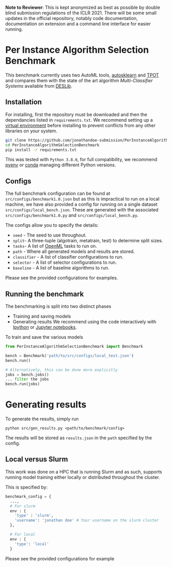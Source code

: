 **Note to Reviewer**: This is kept anonymized as best as possible by double blind submission regulations of the ICLR 2021. 
There will be some small updates in the official repository, notably code documentation, documentation on extension and a command line interface for easier running.

# Per Instance Algorithm Selection Benchmark
This benchmark currently uses two AutoML tools, [autosklearn](https://automl.github.io/auto-sklearn/master/) and [TPOT](http://epistasislab.github.io/tpot/)
and compares them with the state of the art algorithm _Multi-Classifier Systems_ available from [DESLib](https://github.com/scikit-learn-contrib/DESlib).

## Installation
For installing, first the repository must be downloaded and then the dependancies listed in `requirements.txt`. 
We recommend setting up a [virtual environment](https://docs.python.org/3/library/venv.html)  before installing to prevent conflicts from any other libraries
on your system.

```BASH
git clone https://github.com/jonathandoe-submission/PerInstanceAlgorithmSelectionBenchmark/
cd PerInstanceAlgorithmSelectionBenchmark
pip install -r requirements.txt
```

This was tested with `Python 3.8.6`, for full compatibility, we recommend [pyenv](https://github.com/pyenv/pyenv) or [conda](https://docs.conda.io/en/latest/)
managing different Python versions.

## Configs
The full benchmark configuration can be found at `src/configs/benchmark1.0.json` but as this is impractical to run on a local machine, we have also provided
a config for running on a single dataset `src/configs/local_bench.json`.
These are generated with the associated `src/configs/benchmark1.0.py` and `src/configs/local_bench.py`.

The configs allow you to specify the details:
* `seed` - The seed to use throughout.
* `split`- A three-tuple (algotrain, metatrain, test) to determine split sizes.
* `tasks`- A list of [OpenML](https://www.openml.org/) tasks to run on.
* `path` - Where all generated models and results are stored.
* `classifier` - A list of classifier configurations to run.
* `selector` - A list of selector configurations to run.
* `baseline` - A list of baseline algorithms to run.

Please see the provided configurations for examples.

## Running the benchmark
The benchmarking is split into two distinct phases
* Training and saving models
* Generating results
We recommend using the code interactively with [Ipython](https://ipython.org/) or [Jupyter notebooks](https://jupyter.org/).


To train and save the various models
```Python
from PerInstanceAlgorithmSelectionBenchmark import Benchmark

bench = Benchmark('path/to/src/configs/local_test.json')
bench.run()

# Alternatively, this can be done more explicitly
jobs = bench.jobs()
... filter the jobs
bench.run(jobs)
```

# Generating results
To generate the results, simply run
```
python src/gen_results.py <path/to/benchmark/config>
```

The results will be stored as `results.json` in the `path` specified by the config.

## Local versus Slurm
This work was done on a HPC that is running Slurm and as such, supports running model training either locally or distributed throughout the cluster.

This is specified by:
```Python
benchmark_config = {
  ...,
  # For slurm
  env : { 
    'type' : 'slurm',
    'username': 'jonathan doe' # Your username on the slurm cluster 
  },

  # For local
  env : {
    'type': 'local'
  }
```
Please see the provided configurations for example

